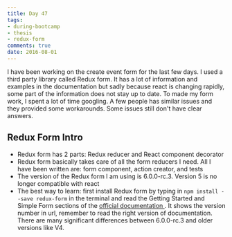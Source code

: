 ```yaml
---
title: Day 47 
tags: 
- during-bootcamp
- thesis
- redux-form
comments: true
date: 2016-08-01
---
```


I have been working on the create event form for the last few days. I used a third party library called Redux form. It has a lot of information and examples in the documentation but sadly because react is changing rapidly, some part of the information does not stay up to date. To made my form work, I spent a lot of time googling. A few people has similar issues and they provided some workarounds. Some issues still don't have clear answers. 

Redux Form Intro
------------------

* Redux form has 2 parts: Redux reducer and React component decorator
* Redux form basically takes care of all the form reducers I need. All I have been written are: form component, action creator, and tests
* The version of the Redux form I am using is 6.0.0-rc.3. Version 5 is no longer compatible with react
* The best way to learn: first install Redux form by typing in `npm install --save redux-form` in the terminal and read the Getting Started and Simple Form sections of the <a href="http://redux-form.com/6.0.0-rc.3/docs/GettingStarted.md/" target="_blank"> official documentation </a>.  It shows the version number in url, remember to read the right version of documentation. There are many significant differences between 6.0.0-rc.3 and older versions like V4. 





